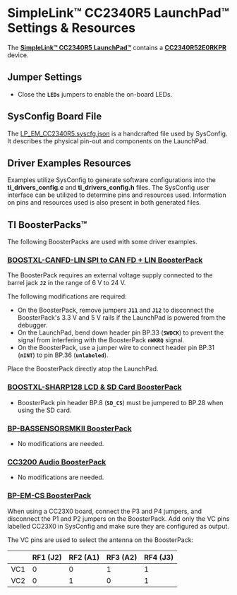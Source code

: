 # SimpleLink&trade; CC2340R5 LaunchPad&trade; Settings & Resources

The [__SimpleLink&trade; CC2340R5 LaunchPad&trade;__][board] contains a
[__CC2340R52E0RKPR__][device] device.

## Jumper Settings

* Close the __`LEDs`__ jumpers to enable the on-board LEDs.

## SysConfig Board File

The [LP_EM_CC2340R5.syscfg.json](../.meta/LP_EM_CC2340R5.syscfg.json)
is a handcrafted file used by SysConfig. It describes the physical pin-out
and components on the LaunchPad.

## Driver Examples Resources

Examples utilize SysConfig to generate software configurations into
the __ti_drivers_config.c__ and __ti_drivers_config.h__ files. The SysConfig
user interface can be utilized to determine pins and resources used.
Information on pins and resources used is also present in both generated files.

## TI BoosterPacks&trade;

The following BoosterPacks are used with some driver examples.

### [__BOOSTXL-CANFD-LIN SPI to CAN FD + LIN BoosterPack__][boostxl-canfd-lin]

The BoosterPack requires an external voltage supply connected to the barrel jack __`J2`__ in the range of 6 V to 24 V.

The following modifications are required:

* On the BoosterPack, remove jumpers __`J11`__ and __`J12`__ to disconnect the BoosterPack's 3.3 V and 5 V rails if the
  LaunchPad is powered from the debugger.
* On the LaunchPad, bend down header pin BP.33 (__`SWDCK`__) to prevent the signal from interfering with the
  BoosterPack __`nWKRQ`__ signal.
* On the BoosterPack, use a jumper wire to connect header pin BP.31 (__`nINT`__) to pin BP.36 (__`unlabeled`__).

Place the BoosterPack directly atop the LaunchPad.

### [__BOOSTXL-SHARP128 LCD & SD Card BoosterPack__][boostxl-sharp128]

* BoosterPack pin header BP.8 (__`SD_CS`__) must be jumpered to BP.28 when using the SD card.

### [__BP-BASSENSORSMKII BoosterPack__][bp-bassensorsmkii]

* No modifications are needed.

### [__CC3200 Audio BoosterPack__][cc3200audboost]

* No modifications are needed.

### [__BP-EM-CS BoosterPack__][bp-em-cs]

When using a CC23X0 board, connect the P3 and P4 jumpers, and disconnect the P1
and P2 jumpers on the BoosterPack. Add only the VC pins labelled CC23X0 in
SysConfig and make sure they are configured as output.

The VC pins are used to select the antenna on the BoosterPack:

|     | RF1 (J2) | RF2 (A1) | RF3 (A2) | RF4 (J3) |
|-----|----------|----------|----------|----------|
| VC1 | 0        | 0        | 1        | 1        |
| VC2 | 0        | 1        | 0        | 1        |

[device]: https://www.ti.com/product/CC2340R5
[board]: https://www.ti.com/tool/LP-EM-CC2340R5
[boostxl-canfd-lin]: https://www.ti.com/tool/BOOSTXL-CANFD-LIN
[boostxl-sharp128]: https://www.ti.com/tool/BOOSTXL-SHARP128
[bp-bassensorsmkii]: https://www.ti.com/tool/BP-BASSENSORSMKII
[cc3200audboost]: https://www.ti.com/tool/CC3200AUDBOOST
[bp-em-cs]: https://www.ti.com/tool/BP-EM-CS
